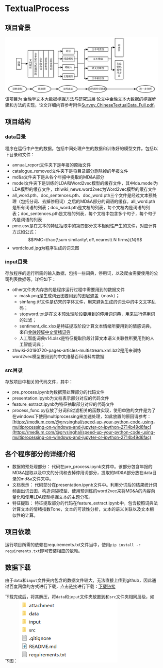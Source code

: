 # TextualProcess
## 项目背景
![flow](attachment/flow.png)
该项目为 金融学文本大数据挖掘方法与研究进展 论文中金融文本大数据的挖掘步骤和方法的实现。论文详细内容参考附件[Survey_ChineseTextualData_Full.pdf](attachment/Survey_ChineseTextualData_Full.pdf)。
## 项目结构
### data目录
程序在运行中产生的数据，包括中间处理产生的数据和训练好的模型文件。包括以下目录和文件：
- annual_report文件夹下是年报的原始文件
- catalogue_removed文件夹下是将目录部分删除掉的年报文件
- md&a文件夹下是从各个年报中提取的MD&A部分
- model文件夹下是训练的LDA和Word2vec模型的缓存文件，其中lda.model为LDA模型的缓存文件，zhiwiki_news.word2vec为Word2vec模型的缓存文件
- all_word.pth、doc_sentences.pth、doc_word.pth三个文件是经过文本预处理（包括分词、去掉停用词）之后的MD&A部分的词语的缓存，all_word.pth是所有词语的列表；doc_word.pth是文档的列表，每个文档内是词语的列表；doc_sentences.pth是文档的列表，每个文档中包含多个句子，每个句子内是词语的列表
- pmc.csv是在文本的特征抽取中的第四部分文本相似性产生的文件，对应计算方式如公式：
		$$PMC=\frac{\sum similarity\ of\ nearest\ N firms}{N}$$
- wordcloud.jpg为程序生成的词云图
### input目录
存放程序的运行所需的输入数据，包括一些词典，停用词，以及爬虫需要使用的公司列表数据等。详细如下：
- other文件夹内存放的是程序运行过程中需要用到的数据文件
	- mask.png是生成词云图要用到的图层遮盖（mask）；
	- simfang.ttf文件是仿宋的字体文件，用来避免生成的词云中的中文文字乱码；
	- stopword.txt是在文本预处理阶段要用到的停用词词典，用来进行停用词的过滤；
	- sentiment_dic.xlsx是特征提取阶段计算文本情绪所要用到的情感词典，來自[金融领域中文情绪词典](https://github.com/dictionaries2020/SentimentDictionaries)
	- 人工智能词典v14.xlsx是特征提取阶段计算文本语义关联性所要用到的人工智能词典；
- zhwiki-20190720-pages-articles-multistream.xml.bz2是用来训练word2vec模型要用到的中文维基百科语料库数据
### src目录
存放项目中相关的代码文件，其中：
- pre_process.ipynb为数据预处理部分的代码文件
- presentation.ipynb为文档表示部分对应的代码文件
- feature_extract.ipynb为特征抽取部分对应的代码文件
- process_func.py存放了分词和过滤相关的函数实现，使用单独的文件是为了在windows下使用multiprocessing来加速处理，如此放置的原因请参考：[https://medium.com/@grvsinghal/speed-up-your-python-code-using-multiprocessing-on-windows-and-jupyter-or-ipython-2714b49d6fac](https://medium.com/@grvsinghal/speed-up-your-python-code-using-multiprocessing-on-windows-and-jupyter-or-ipython-2714b49d6fac)

## 各个程序部分的详细介绍
- 数据的预处理部分：
  代码在pre_process.ipynb文件中。该部分包含年报的MD&A提取以及中文的分词和去掉停用词部分，提取的MD&A部分放在data目录的md&a文件夹中。
- 文档表示：
  代码部分在presentation.ipynb文件中。利用分词后的结果统计词频画出词云图、构造词袋模型、使用预训练的word2vec来将MD&A的内容向量化和使用LDA模型挖掘文本的主题分布。
- 特征提取：
  特征提取部分的代码在feature_extract.ipynb中，包含按照词典法计算文本的情绪指数Tone，文本的可读性分析，文本的语义关联以及文本相似性的计算。

## 项目依赖
运行项目所需的依赖在requirements.txt文件当中，使用`pip install -r requirements.txt`即可安装相应的依赖。

## 数据下载
由于`data`和`input`文件夹内包含的数据文件较大，无法直接上传到github，因此通过百度网盘的方式进行下载，点击链接进行下载：[下载链接](https://pan.baidu.com/s/1XdOFBkFYH6673Vx-z4OtQg?pwd=3lb7)

下载完成后，将其解压，将`data`和`input`文件夹放置到和`src`文件夹相同层级，如下图：
![folders.png](attachment/folders.png)
